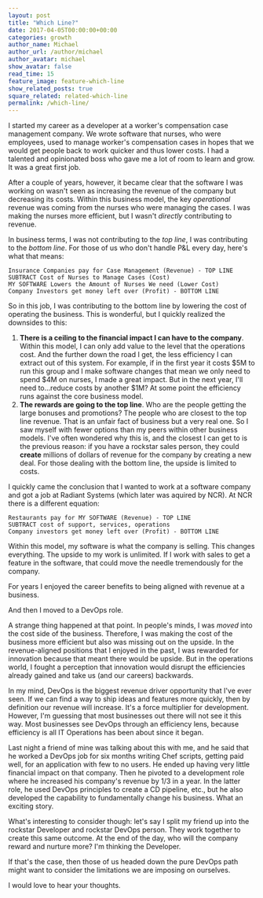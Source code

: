 ```yaml
---
layout: post
title: "Which Line?"
date: 2017-04-05T00:00:00+00:00
categories: growth
author_name: Michael
author_url: /author/michael
author_avatar: michael
show_avatar: false
read_time: 15
feature_image: feature-which-line
show_related_posts: true
square_related: related-which-line
permalink: /which-line/
---
```

I started my career as a developer at a worker's compensation case management company. We wrote software that nurses, who were employees, used to manage worker's compensation cases in hopes that we would get people back to work quicker and thus lower costs. I had a talented and opinionated boss who gave me a lot of room to learn and grow. It was a great first job.

After a couple of years, however, it became clear that the software I was working on wasn't seen as increasing the revenue of the company but decreasing its costs. Within this business model, the key _operational_ revenue was coming from the nurses who were managing the cases. I was making the nurses more efficient, but I wasn't _directly_ contributing to revenue.

In business terms, I was not contributing to the _top line_, I was contributing to the _bottom line_. For those of us who don't handle P&L every day, here's what that means:

```
Insurance Companies pay for Case Management (Revenue) - TOP LINE
SUBTRACT Cost of Nurses to Manage Cases (Cost)
MY SOFTWARE Lowers the Amount of Nurses We need (Lower Cost)
Company Investors get money left over (Profit) - BOTTOM LINE
```

So in this job, I was contributing to the bottom line by lowering the cost of operating the business. This is wonderful, but I quickly realized the downsides to this:

1. **There is a ceiling to the financial impact I can have to the company**. Within this model, I can only add value to the level that the operations cost. And the further down the road I get, the less efficiency I can extract out of this system. For example, if in the first year it costs $5M to run this group and I make software changes that mean we only need to spend $4M on nurses, I made a great impact. But in the next year, I'll need to...reduce costs by another $1M? At some point the efficiency runs against the core business model.
2. **The rewards are going to the top line**. Who are the people getting the large bonuses and promotions? The people who are closest to the top line revenue. That is an unfair fact of business but a very real one. So I saw myself with fewer options than my peers within other business models. I've often wondered why this is, and the closest I can get to is the previous reason: if you have a rockstar sales person, they could **create** millions of dollars of revenue for the company by creating a new deal. For those dealing with the bottom line, the upside is limited to costs.

I quickly came the conclusion that I wanted to work at a software company and got a job at Radiant Systems (which later was aquired by NCR). At NCR there is a different equation:

```
Restaurants pay for MY SOFTWARE (Revenue) - TOP LINE
SUBTRACT cost of support, services, operations
Company investors get money left over (Profit) - BOTTOM LINE
```

Within this model, my software is what the company is selling. This changes everything. The upside to my work is unlimited. If I work with sales to get a feature in the software, that could move the needle tremendously for the company.

For years I enjoyed the career benefits to being aligned with revenue at a business.

And then I moved to a DevOps role.

A strange thing happened at that point. In people's minds, I was _moved_ into the cost side of the business. Therefore, I was making the cost of the business more efficient but also was missing out on the upside. In the revenue-aligned positions that I enjoyed in the past, I was rewarded for innovation because that meant there would be upside. But in the operations world, I fought a perception that innovation would disrupt the efficiencies already gained and take us (and our careers) backwards.

In my mind, DevOps is the biggest revenue driver opportunity that I've ever seen. If we can find a way to ship ideas and features more quickly, then by definition our revenue will increase. It's a force multiplier for development. However, I'm guessing that most businesses out there will not see it this way. Most businesses see DevOps through an efficiency lens, because efficiency is all IT Operations has been about since it began.

Last night a friend of mine was talking about this with me, and he said that he worked a DevOps job for six months writing Chef scripts, getting paid well, for an application with few to no users. He ended up having very little financial impact on that company. Then he pivoted to a development role where he increased his company's revenue by 1/3 in a year. In the latter role, he used DevOps principles to create a CD pipeline, etc., but he also developed the capability to fundamentally change his business. What an exciting story.

What's interesting to consider though: let's say I split my friend up into the rockstar Developer and rockstar DevOps person. They work together to create this same outcome. At the end of the day, who will the company reward and nurture more? I'm thinking the Developer.

If that's the case, then those of us headed down the pure DevOps path might want to consider the limitations we are imposing on ourselves.

I would love to hear your thoughts.